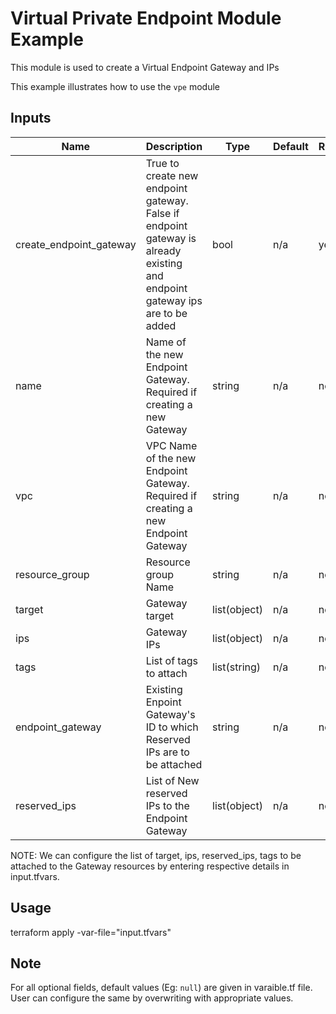 # Virtual Private Endpoint Module Example

This module is used to create a Virtual Endpoint Gateway and IPs

This example illustrates how to use the `vpe` module

<!-- BEGINNING OF PRE-COMMIT-TERRAFORM DOCS HOOK -->

## Inputs

| Name                              | Description                                           | Type   | Default | Required |
|-----------------------------------|-------------------------------------------------------|--------|---------|----------|
| create\_endpoint\_gateway | True to create new endpoint gateway. False if endpoint gateway is already existing and endpoint gateway ips are to be added | bool | n/a | yes |
| name | Name of the new Endpoint Gateway. Required if creating a new Gateway | string | n/a | no |
| vpc | VPC Name of the new Endpoint Gateway. Required if creating a new Endpoint Gateway | string | n/a | no |
| resource\_group | Resource group Name| string | n/a | no |
| target | Gateway target | list(object) | n/a | no |
| ips | Gateway IPs | list(object) | n/a | no |
| tags | List of tags to attach  | list(string) | n/a | no |
| endpoint\_gateway | Existing Enpoint Gateway's ID to which Reserved IPs are to be attached | string | n/a | no |
| reserved\_ips | List of New reserved IPs to the Endpoint Gateway | list(object) | n/a | no |


<!-- END OF PRE-COMMIT-TERRAFORM DOCS HOOK -->

NOTE: We can configure the list of target, ips, reserved_ips, tags to be attached to the Gateway resources by entering respective details in input.tfvars.

## Usage

terraform apply -var-file="input.tfvars"

## Note

For all optional fields, default values (Eg: `null`) are given in varaible.tf file. User can configure the same by overwriting with appropriate values.